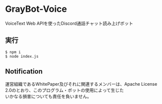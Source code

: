 # GrayBot-Voice
VoiceText Web APIを使ったDiscord通話チャット読み上げボット

## 実行

```
$ npm i
$ node index.js
```
## Notification
運営組織であるWhitePaper及びそれに関連するメンバーは、Apache License 2.0のとおり、このプログラム・ボットの使用によって生じた  
いかなる損害についても責任を負いません。
